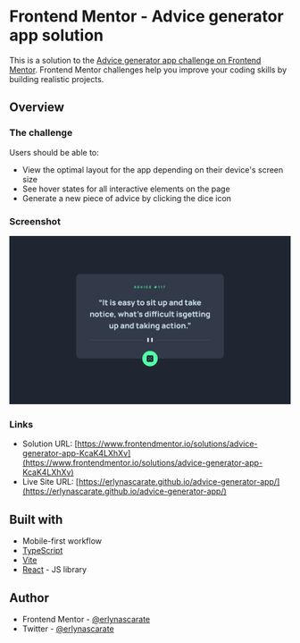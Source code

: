 # Frontend Mentor - Advice generator app solution

This is a solution to the [Advice generator app challenge on Frontend Mentor](https://www.frontendmentor.io/challenges/advice-generator-app-QdUG-13db). Frontend Mentor challenges help you improve your coding skills by building realistic projects.

## Overview

### The challenge

Users should be able to:

-   View the optimal layout for the app depending on their device's screen size
-   See hover states for all interactive elements on the page
-   Generate a new piece of advice by clicking the dice icon

### Screenshot

![Try to do the things that you're incapable of.](./public/screenshot.png)

### Links

-   Solution URL: [https://www.frontendmentor.io/solutions/advice-generator-app-KcaK4LXhXv](https://www.frontendmentor.io/solutions/advice-generator-app-KcaK4LXhXv)
-   Live Site URL: [https://erlynascarate.github.io/advice-generator-app/](https://erlynascarate.github.io/advice-generator-app/)

## Built with

-   Mobile-first workflow
-   [TypeScript](https://www.typescriptlang.org/)
-   [Vite](https://vitejs.dev/)
-   [React](https://react.dev/) - JS library

## Author

-   Frontend Mentor - [@erlynascarate](https://www.frontendmentor.io/profile/erlynascarate)
-   Twitter - [@erlynascarate](https://www.twitter.com/erlynascarate)
